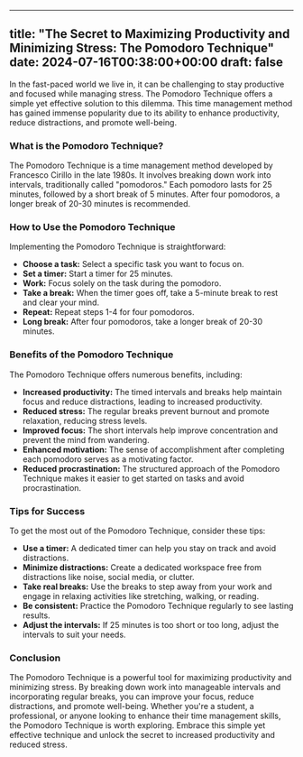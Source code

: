 
---
title: "The Secret to Maximizing Productivity and Minimizing Stress: The Pomodoro Technique"
date: 2024-07-16T00:38:00+00:00
draft: false
---

In the fast-paced world we live in, it can be challenging to stay productive and focused while managing stress. The Pomodoro Technique offers a simple yet effective solution to this dilemma. This time management method has gained immense popularity due to its ability to enhance productivity, reduce distractions, and promote well-being.

### What is the Pomodoro Technique?

The Pomodoro Technique is a time management method developed by Francesco Cirillo in the late 1980s. It involves breaking down work into intervals, traditionally called "pomodoros." Each pomodoro lasts for 25 minutes, followed by a short break of 5 minutes. After four pomodoros, a longer break of 20-30 minutes is recommended.

### How to Use the Pomodoro Technique

Implementing the Pomodoro Technique is straightforward:

- **Choose a task:** Select a specific task you want to focus on.
- **Set a timer:** Start a timer for 25 minutes.
- **Work:** Focus solely on the task during the pomodoro.
- **Take a break:** When the timer goes off, take a 5-minute break to rest and clear your mind.
- **Repeat:** Repeat steps 1-4 for four pomodoros.
- **Long break:** After four pomodoros, take a longer break of 20-30 minutes.

### Benefits of the Pomodoro Technique

The Pomodoro Technique offers numerous benefits, including:

- **Increased productivity:** The timed intervals and breaks help maintain focus and reduce distractions, leading to increased productivity.
- **Reduced stress:** The regular breaks prevent burnout and promote relaxation, reducing stress levels.
- **Improved focus:** The short intervals help improve concentration and prevent the mind from wandering.
- **Enhanced motivation:** The sense of accomplishment after completing each pomodoro serves as a motivating factor.
- **Reduced procrastination:** The structured approach of the Pomodoro Technique makes it easier to get started on tasks and avoid procrastination.

### Tips for Success

To get the most out of the Pomodoro Technique, consider these tips:

- **Use a timer:** A dedicated timer can help you stay on track and avoid distractions.
- **Minimize distractions:** Create a dedicated workspace free from distractions like noise, social media, or clutter.
- **Take real breaks:** Use the breaks to step away from your work and engage in relaxing activities like stretching, walking, or reading.
- **Be consistent:** Practice the Pomodoro Technique regularly to see lasting results.
- **Adjust the intervals:** If 25 minutes is too short or too long, adjust the intervals to suit your needs.

### Conclusion

The Pomodoro Technique is a powerful tool for maximizing productivity and minimizing stress. By breaking down work into manageable intervals and incorporating regular breaks, you can improve your focus, reduce distractions, and promote well-being. Whether you're a student, a professional, or anyone looking to enhance their time management skills, the Pomodoro Technique is worth exploring. Embrace this simple yet effective technique and unlock the secret to increased productivity and reduced stress.